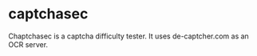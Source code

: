 # captchasec
Chaptchasec is a captcha difficulty tester. It uses de-captcher.com as an OCR server. 
